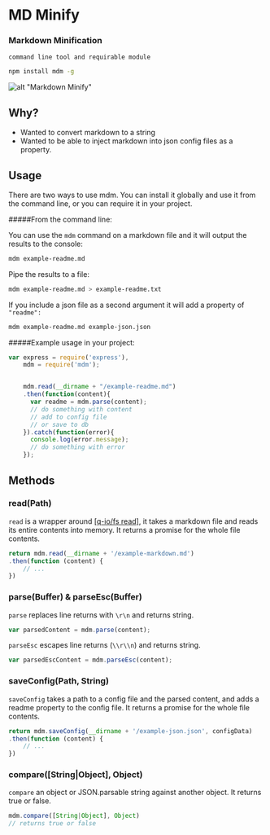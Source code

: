 # MD Minify

### Markdown Minification

```command line tool and requirable module```

```bash
npm install mdm -g
```

![alt "Markdown Minify"](http://f.cl.ly/items/30031C1i1p2Y400f1p0c/md-minify.gif "Markdown Minify")

## Why?

* Wanted to convert markdown to a string
* Wanted to be able to inject markdown into json config files as a property.

## Usage

There are two ways to use mdm.
You can install it globally and use it from the command line,
or you can require it in your project.

#####From the command line:

You can use the `mdm` command on a markdown file
and it will output the results to the console:

```bash
mdm example-readme.md
```

Pipe the results to a file:

```bash
mdm example-readme.md > example-readme.txt
```

If you include a json file as a second argument it will add a property of `"readme":`

```bash
mdm example-readme.md example-json.json
```


#####Example usage in your project:

```javascript
var express = require('express'),
    mdm = require('mdm');


    mdm.read(__dirname + "/example-readme.md")
    .then(function(content){
      var readme = mdm.parse(content);
      // do something with content
      // add to config file
      // or save to db
    }).catch(function(error){
      console.log(error.message);
      // do something with error
    });
```

## Methods

### read(Path)

`read` is a wrapper around [[q-io/fs read]](https://github.com/kriskowal/q-io), it takes a markdown file and reads its entire contents into memory. It returns a promise for the whole file contents.

```javascript
return mdm.read(__dirname + '/example-markdown.md')
.then(function (content) {
    // ...
})
```

### parse(Buffer) & parseEsc(Buffer)

`parse` replaces line returns with `\r\n` and returns string.

```javascript
var parsedContent = mdm.parse(content);
```

`parseEsc` escapes line returns (`\\r\\n`) and returns string.

```javascript
var parsedEscContent = mdm.parseEsc(content);
```

### saveConfig(Path, String)

`saveConfig` takes a path to a config file and the parsed content, and adds a readme property to the config file.
It returns a promise for the whole file contents.
```javascript
return mdm.saveConfig(__dirname + '/example-json.json', configData)
.then(function (content) {
    // ...
})
```

### compare([String|Object], Object)

`compare` an object or JSON.parsable string against another object.  It returns true or false.

```javascript
mdm.compare([String|Object], Object)
// returns true or false
```
